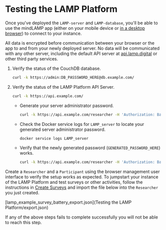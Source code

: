 # Testing the LAMP Platform

Once you've deployed the `LAMP-server` and `LAMP-database`, you'll be able to use the mindLAMP app (either on your mobile device or [in a desktop browser](https://dashboard.lamp.digital/)) to connect to your instance. 

All data is encrypted before communication between your browser or the app to and from your newly deployed server. No data will be communicated with any other server, including the default API server at [api.lamp.digital](http://api.lamp.digital) or other third party services.

1. Verify the status of the CouchDB database.

    ```bash
    curl -k https://admin:DB_PASSSWORD_HERE@db.example.com/
    ```

2. Verify the status of the LAMP Platform API Server.

    ```bash
    curl -k https://api.example.com/
    ```

    - Generate your server administrator password.

        ```bash
        curl -k https://api.example.com/researcher -H 'Authorization: Basic admin:admin'
        ```

    - Check the Docker service logs for `LAMP_server` to locate your generated server administrator password.

        ```bash
        docker service logs LAMP_server
        ```

    - Verify that the newly generated password (`GENERATED_PASSWORD_HERE`) works.

        ```bash
        curl -k https://api.example.com/researcher -H 'Authorization: Basic admin:GENERATED_PASSWORD_HERE'
        ```

Create a `Researcher` and a `Participant` using the browser management user interface to verify the setup works as expected. To jumpstart your instance of the LAMP Platform and test surveys or other activities, follow the instructions in [Create Surveys](Activities%20Tips,%20Surveys,%20and%20Cognitive%20Tests/Create%20Surveys.md) and import the file below into the `Researcher` you just created. 

[lamp_example_survey_battery_export.json](Testing the LAMP Platform/export.json)

If any of the above steps fails to complete successfully you will not be able to reach this step.